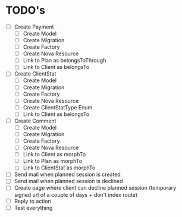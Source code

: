 # TODO's

- [ ] Create Payment
  - [ ] Create Model
  - [ ] Create Migration
  - [ ] Create Factory
  - [ ] Create Nova Resource
  - [ ] Link to Plan as belongsToThrough
  - [ ] Link to Client as belongsTo
- [ ] Create ClientStat
  - [ ] Create Model
  - [ ] Create Migration
  - [ ] Create Factory
  - [ ] Create Nova Resource
  - [ ] Create ClientStatType Enum
  - [ ] Link to Client as belongsTo
- [ ] Create Comment
  - [ ] Create Model
  - [ ] Create Migration
  - [ ] Create Factory
  - [ ] Create Nova Resource
  - [ ] Link to Client as morphTo
  - [ ] Link to Plan as morphTo
  - [ ] Link to ClientStat as morphTo
- [ ] Send mail when planned session is created
- [ ] Send mail when planned session is declined
- [ ] Create page where client can decline planned session (temporary signed url of a couple of days + don't index route)
- [ ] Reply to action
- [ ] Test everything
